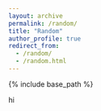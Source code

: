 ```yaml
---
layout: archive
permalink: /random/
title: "Random"
author_profile: true
redirect_from: 
  - /random/
  - /random.html
---
```


{% include base_path %}

hi
